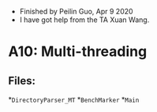 - Finished by Peilin Guo, Apr 9 2020
- I have got help from the TA Xuan Wang.

# A10: Multi-threading

## Files:
*```DirectoryParser_MT```
*```BenchMarker```
*```Main```
